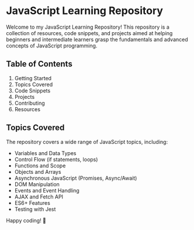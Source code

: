 # JavaScript Learning Repository

Welcome to my JavaScript Learning Repository! This repository is a collection of resources, code snippets, and projects aimed at helping beginners and intermediate learners grasp the fundamentals and advanced concepts of JavaScript programming.

## Table of Contents

1. Getting Started
2. Topics Covered
3. Code Snippets
4. Projects
5. Contributing
6. Resources


## Topics Covered

The repository covers a wide range of JavaScript topics, including:

- Variables and Data Types
- Control Flow (if statements, loops)
- Functions and Scope
- Objects and Arrays
- Asynchronous JavaScript (Promises, Async/Await)
- DOM Manipulation
- Events and Event Handling
- AJAX and Fetch API
- ES6+ Features
- Testing with Jest


Happy coding! 🚀
